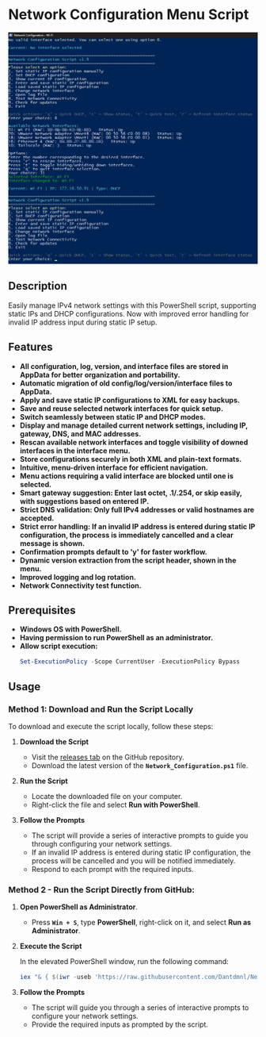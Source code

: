 # Network Configuration Menu Script
![Network Configuration Menu](Network_Configuration_Menu.png)
## Description
Easily manage IPv4 network settings with this PowerShell script, supporting static IPs and DHCP configurations. Now with improved error handling for invalid IP address input during static IP setup.

## Features
- **All configuration, log, version, and interface files are stored in AppData for better organization and portability.**
- **Automatic migration of old config/log/version/interface files to AppData.**
- **Apply and save static IP configurations to XML for easy backups.**
- **Save and reuse selected network interfaces for quick setup.**
- **Switch seamlessly between static IP and DHCP modes.**
- **Display and manage detailed current network settings, including IP, gateway, DNS, and MAC addresses.**
- **Rescan available network interfaces and toggle visibility of downed interfaces in the interface menu.**
- **Store configurations securely in both XML and plain-text formats.**
- **Intuitive, menu-driven interface for efficient navigation.**
- **Menu actions requiring a valid interface are blocked until one is selected.**
- **Smart gateway suggestion: Enter last octet, .1/.254, or skip easily, with suggestions based on entered IP.**
- **Strict DNS validation: Only full IPv4 addresses or valid hostnames are accepted.**
- **Strict error handling: If an invalid IP address is entered during static IP configuration, the process is immediately cancelled and a clear message is shown.**
- **Confirmation prompts default to 'y' for faster workflow.**
- **Dynamic version extraction from the script header, shown in the menu.**
- **Improved logging and log rotation.**
- **Network Connectivity test function.**

## Prerequisites
- **Windows OS with PowerShell.**
- **Having permission to run PowerShell as an administrator.**
- **Allow script execution:**
  ```powershell
  Set-ExecutionPolicy -Scope CurrentUser -ExecutionPolicy Bypass

## Usage
### Method 1: Download and Run the Script Locally

To download and execute the script locally, follow these steps:

1. **Download the Script**  
   - Visit the [releases tab](https://github.com/Dantdmnl/Network_Configuration_Script/releases) on the GitHub repository.  
   - Download the latest version of the **`Network_Configuration.ps1`** file.

2. **Run the Script**  
   - Locate the downloaded file on your computer.  
   - Right-click the file and select **Run with PowerShell**.

3. **Follow the Prompts**  
   - The script will provide a series of interactive prompts to guide you through configuring your network settings.  
   - If an invalid IP address is entered during static IP configuration, the process will be cancelled and you will be notified immediately.  
   - Respond to each prompt with the required inputs.
### Method 2 - Run the Script Directly from GitHub:
1. **Open PowerShell as Administrator**.
    - Press **`Win + S`**, type **PowerShell**, right-click on it, and select **Run as Administrator**.
2. **Execute the Script**

   In the elevated PowerShell window, run the following command:
   ```powershell
   iex "& { $(iwr -useb 'https://raw.githubusercontent.com/Dantdmnl/Network_Configuration_Script/refs/heads/main/Network_Configuration.ps1') }"
3. **Follow the Prompts**
    - The script will guide you through a series of interactive prompts to configure your network settings.
    - Provide the required inputs as prompted by the script.
